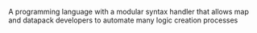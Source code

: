 A programming language with a modular syntax handler that allows map and datapack developers to automate many logic creation processes
